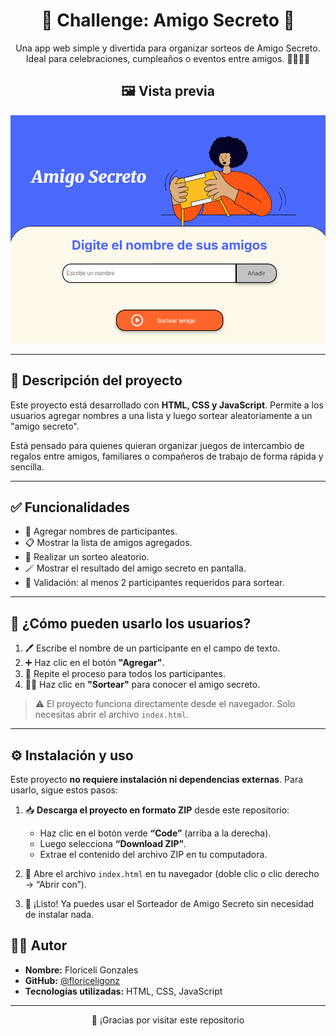<h1 align="center">🎁 Challenge: Amigo Secreto 🎉</h1>
<p align="center">
  Una app web simple y divertida para organizar sorteos de Amigo Secreto. Ideal para celebraciones, cumpleaños o eventos entre amigos. 🧑‍🤝‍🧑✨
</p>
<h2 align="center">🖼️ Vista previa</h2>
<p align="center">
  <img src="./assets/imagenReadme.png" width="600">
</p>

---

## 📌 Descripción del proyecto

Este proyecto está desarrollado con **HTML, CSS y JavaScript**. Permite a los usuarios agregar nombres a una lista y luego sortear aleatoriamente a un "amigo secreto".

Está pensado para quienes quieran organizar juegos de intercambio de regalos entre amigos, familiares o compañeros de trabajo de forma rápida y sencilla.

---

## ✅ Funcionalidades

- 🧾 Agregar nombres de participantes.
- 📋 Mostrar la lista de amigos agregados.
- 🎲 Realizar un sorteo aleatorio.
- 🪄 Mostrar el resultado del amigo secreto en pantalla.
- 🚨 Validación: al menos 2 participantes requeridos para sortear.

---

## 🚀 ¿Cómo pueden usarlo los usuarios?

1. 🖊️ Escribe el nombre de un participante en el campo de texto.
2. ➕ Haz clic en el botón **"Agregar"**.
3. 🔁 Repite el proceso para todos los participantes.
4. 🧙‍♂️ Haz clic en **"Sortear"** para conocer el amigo secreto.

> ⚠️ El proyecto funciona directamente desde el navegador. Solo necesitas abrir el archivo `index.html`.

---
## ⚙️ Instalación y uso

Este proyecto **no requiere instalación ni dependencias externas**. Para usarlo, sigue estos pasos:

1. 📥 **Descarga el proyecto en formato ZIP** desde este repositorio:
   - Haz clic en el botón verde **“Code”** (arriba a la derecha).
   - Luego selecciona **“Download ZIP”**.
   - Extrae el contenido del archivo ZIP en tu computadora.

2. 🧭 Abre el archivo `index.html` en tu navegador (doble clic o clic derecho → “Abrir con”).

3. 🎉 ¡Listo! Ya puedes usar el Sorteador de Amigo Secreto sin necesidad de instalar nada.

## 👩‍💻 Autor

- **Nombre:** Floriceli Gonzales  
- **GitHub:** [@floriceligonz](https://github.com/floriceligonz)  
- **Tecnologías utilizadas:** HTML, CSS, JavaScript

---

<p align="center">
  💫 ¡Gracias por visitar este repositorio
</p>


